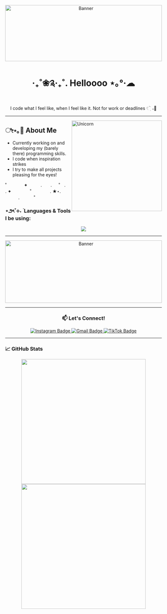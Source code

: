 <p align="center">
  <img 
    src="https://i.pinimg.com/originals/4b/a4/a3/4ba4a3201379339649ace503f62e7b8c.gif" 
    alt="Banner"
    width="100%"
    height="180"
  />
</p>


<h1 align="center">‧₊˚❀༉‧₊˚. Helloooo ⋆｡°·☁︎ </h1>
<p align="center">
  I code what I feel like, when I feel like it.  
  Not for work or deadlines 𓏲 ๋࣭ ࣪ ˖🎐
</p>



---
<img align="right" width="290px" alt="Unicorn" src="https://i.pinimg.com/originals/cd/4a/dd/cd4addb03dbfb01b2fe3072990e42ea6.gif">

##  ೀ⋆｡🌷 About Me
 
- Currently working on and developing my (barely there) programming skills.
- I code when inspiration strikes
- I try to make all projects pleasing for the eyes!

˚　　　　✦　　　.　　. 　 ˚　.　　　　　 . ✦　　　 　˚　　　　 . ★⋆.
　　　.   　　˚



### ⋆౨ৎ˚⟡˖ ࣪ Languages & Tools I be using:

<p align="center">
  <img src="https://skillicons.dev/icons?i=html,css,js,vscode,firebase,github,&theme=light" />
</p>

---

<p align="center">
  <img 
    src="https://i.pinimg.com/originals/70/82/63/70826360a72047abc1ff324e7df77b65.gif" 
    alt="Banner"
    width="100%"
    height="200"
  />
</p>

---

<h3 align="center">📫 Let's Connect!</h3>
<p align="center">
  <a href="https://www.instagram.com/your_username" target="_blank">
    <img src="https://img.shields.io/badge/@your_username-FF69B4?style=for-the-badge&logo=instagram&logoColor=white" alt="Instagram Badge"/>
  </a>
  <a href="mailto:your.email@example.com">
    <img src="https://img.shields.io/badge/Email-Me-red?style=for-the-badge&logo=gmail&logoColor=white" alt="Gmail Badge"/>
  </a>
  <a href="https://www.tiktok.com/@your_username" target="_blank">
    <img src="https://img.shields.io/badge/@your_username-000000?style=for-the-badge&logo=tiktok&logoColor=white" alt="TikTok Badge"/>
  </a>
</p>

---
### 📈 GitHub Stats

<p align="center">
  <img src="https://github-readme-stats.vercel.app/api?username=yourusername&show_icons=true&theme=tokyonight" width="400"/>
  <img src="https://github-readme-streak-stats.herokuapp.com/?user=yourusername&theme=tokyonight" width="400"/>
</p>



